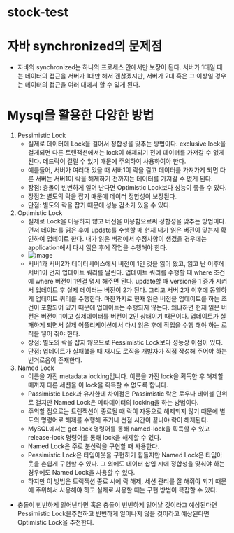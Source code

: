 # stock-test


# 자바 synchronized의 문제점
- 자바의 synchronized는 하나의 프로세스 안에서만 보장이 된다. 서버가 1대일 때는 데이터의 접근을 서버가 1대만 해서 괜찮겠지만, 서버가 2대 혹은 그 이상일 경우는 데이터의 접근을 여러 대에서 할 수 있게 된다.

# Mysql을 활용한 다양한 방법

1. Pessimistic Lock
   - 실제로 데이터에 Lock을 걸어서 정합성을 맞추는 방법이다. exclusive lock을 걸게되면 다른 트랜잭션에서는 lock이 해제되기 전에 데이터를 가져갈 수 없게된다. 데드락이 걸릴 수 있기 때문에 주의하여 사용하여야 한다.
   - 예를들어, 서버가 여러대 있을 때 서버1이 락을 걸고 데이터를 가져가게 되면 다른 서버는 서버1이 락을 해제하기 전까지는 데이터를 가져갈 수 없게 된다.
   - 장점: 충돌이 빈번하게 일어 난다면 Optimistic Lock보다 성능이 좋을 수 있다.
   - 장점2: 별도의 락을 잡기 때문에 데이터 정합성이 보장된다.
   - 단점: 별도의 락을 잡기 때문에 성능 감소가 있을 수 있다.
2. Optimistic Lock
    - 실제로 Lock을 이용하지 않고 버전을 이용함으로써 정합성을 맞추는 방법이다. 먼저 데이터를 읽은 후에 update를 수행할 때 현재 내가 읽은 버전이 맞는지 확인하여 업데이트 한다. 내가 읽은 버전에서 수정사항이 생겼을 경우에는 application에서 다시 읽은 후에 작업을 수행해야 한다.
    - ![image](https://github.com/SeongjinOliver/stock-test/assets/55625864/40c66e9a-7860-4ae3-bdf8-c7f578e5f767)
    - 서버1과 서버2가 데이터베이스에서 버전이 1인 것을 읽어 왔고, 읽고 난 이후에 서버1이 먼저 업데이트 쿼리를 날린다. 업데이트 쿼리를 수행할 때 where 조건에 where 버전이 1인걸 명시 해주면 된다. update할 때 version을 1 증가 시켜서 업데이트 후 실제 데이터는 버전이 2가 된다. 그리고 서버 2가 이후에 동일하게 업데이트 쿼리를 수행한다. 마찬가지로 현재 읽은 버전을 업데이트를 하는 조건이 포함되어 있기 때문에 업데이트는 수행되지 않는다. 왜냐하면 현재 읽은 버전은 버전이 1이고 실제데이터를 버전이 2인 상태이기 때문이다. 업데이트가 실패하게 되면서 실제 어플리케이션에서 다시 읽은 후에 작업을 수행 해야 하는 로직을 넣어 줘야 한다.
    - 장점: 별도의 락을 잡지 않으므로 Pessimistic Lock보다 성능상 이점이 있다.
    - 단점: 업데이트가 실패했을 때 재시도 로직을 개발자가 직접 작성해 주어야 하는 번거로움이 존재한다.
3. Named Lock
    - 이름을 가진 metadata locking입니다. 이름을 가진 lock을 획득한 후 해제할 때까지 다른 세션을 이 lock을 획득할 수 없도록 합니다.
    - Passimistic Lock과 유사한데 차이점은 Passimistic 락은 로우나 테이블 단위로 걸지만 Named Lock은 메타데이터의 locking을 하는 방법이다.
    - 주의할 점으로는 트랜잭션이 종료될 때 락이 자동으로 해제되지 않기 때문에 별도의 명령어로 해제를 수행해 주거나 선점 시간이 끝나야 락이 해제된다.
    - MySQL에서는 get-lock 명령어를 통해 named-lock을 획득할 수 있고 release-lock 명령어를 통해 lock을 해제할 수 있다. 
    - Named Lock은 주로 분산락을 구현할 때 사용한다. 
    - Pessimistic Lock은 타임아웃을 구현하기 힘들지만 Named Lock은 타임아웃을 손쉽게 구현할 수 있다. 그 외에도 데이터 삽입 시에 정합성을 맞춰야 하는 경우에도 Named Lock을 사용할 수 있다. 
    - 하지만 이 방법은 트랙잭션 종료 시에 락 해제, 세션 관리를 잘 해줘야 되기 때문에 주위해서 사용해야 하고 실제로 사용할 때는 구현 방법이 복잡할 수 있다.

- 충돌이 빈번하게 일어난다면 혹은 충돌이 번번하게 일어날 것이라고 예상된다면 Pessimistic Lock을추천하고 빈번하게 일어나지 않을 것이라고 예상된다면 Optimistic Lock을 추천한다.